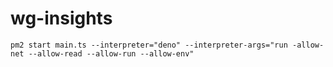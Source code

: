 # wg-insights

```shell
pm2 start main.ts --interpreter="deno" --interpreter-args="run -allow-net --allow-read --allow-run --allow-env"
```